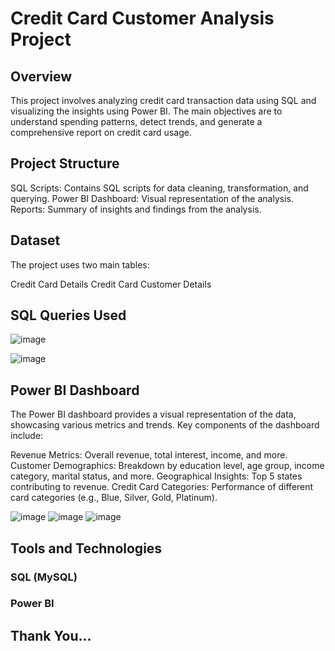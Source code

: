 # Credit Card Customer Analysis Project

## Overview
This project involves analyzing credit card transaction data using SQL and visualizing the insights using Power BI. The main objectives are to understand spending patterns, detect trends, and generate a comprehensive report on credit card usage.

## Project Structure
SQL Scripts: Contains SQL scripts for data cleaning, transformation, and querying.
Power BI Dashboard: Visual representation of the analysis.
Reports: Summary of insights and findings from the analysis.

## Dataset
The project uses two main tables:

Credit Card Details
Credit Card Customer Details

## SQL Queries Used
![image](https://github.com/Riku1014/Credit-Card-Analysis-Report-SQL/assets/151837914/6e645eb4-3173-4e95-a7b2-6ec7ac68cedc)

![image](https://github.com/Riku1014/Credit-Card-Analysis-Report-SQL/assets/151837914/232e610a-2775-4c64-b665-a2a12b77b419)

## Power BI Dashboard
The Power BI dashboard provides a visual representation of the data, showcasing various metrics and trends. Key components of the dashboard include:

Revenue Metrics: Overall revenue, total interest, income, and more.
Customer Demographics: Breakdown by education level, age group, income category, marital status, and more.
Geographical Insights: Top 5 states contributing to revenue.
Credit Card Categories: Performance of different card categories (e.g., Blue, Silver, Gold, Platinum).

![image](https://github.com/Riku1014/Credit-Card-Analysis-Report-SQL/assets/151837914/c99883f2-4dc4-4852-9b97-1a18cf8f1a9b)
![image](https://github.com/Riku1014/Credit-Card-Analysis-Report-SQL/assets/151837914/d5da6468-6f5b-4878-ab7a-e0095ccab2d4)
![image](https://github.com/Riku1014/Credit-Card-Analysis-Report-SQL/assets/151837914/4fa382b4-c0d1-4d1b-a5ed-a56d2f0c7a53)

## Tools and Technologies
### SQL (MySQL)
### Power BI

## Thank You...



